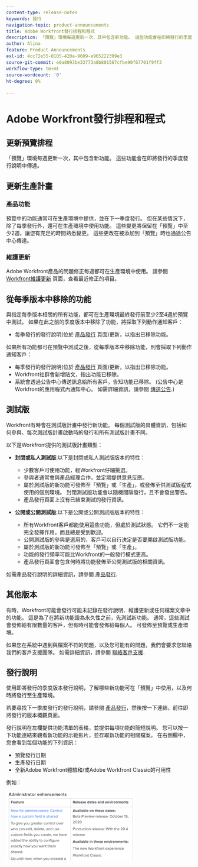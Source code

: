 ```yaml
---
content-type: release-notes
keywords: 發行
navigation-topic: product-announcements
title: Adobe Workfront發行排程和程式
description: 「預覽」環境每週更新一次，其中包含新功能。 這些功能會在即將發行的季度發行說明中傳達。
author: Alina
feature: Product Announcements
exl-id: 4cc72e55-8105-420a-9609-e965222399e3
source-git-commit: e0a8093be33773a8b801567cfbe90f67701f9ff3
workflow-type: tm+mt
source-wordcount: '0'
ht-degree: 0%

---
```


# Adobe Workfront發行排程和程式

## 更新預覽排程

「預覽」環境每週更新一次，其中包含新功能。 這些功能會在即將發行的季度發行說明中傳達。

## 更新生產計畫

### 產品功能

預覽中的功能通常可在生產環境中提供，並在下一季度發行。 但在某些情況下，除了每季發行外，還可在生產環境中使用功能。 這些變更將保留在「預覽」中至少2週，讓您有充足的時間熟悉變更。 這些更改在被添加到「預覽」時也通過公告中心傳達。

### 維護更新

Adobe Workfront產品的問題修正每週都可在生產環境中使用。 請參閱 [Workfront維護更新](https://experienceleague.adobe.com/docs/workfront-known-issues/releases/current-updates.html) 頁面，查看最近修正的項目。

## 從每季版本中移除的功能

與指定每季版本相關的所有功能，都可在生產環境最終發行前至少2至4週於預覽中測試。 如果在此之前的季度版本中移除了功能，將採取下列動作通知客戶：

* 每季發行的發行說明(位於 [產品發行](../../product-announcements/product-releases/product-releases.md) 頁面)更新，以指出已移除功能。

如果所有功能都可在預覽中測試之後，從每季版本中移除功能，則會採取下列動作通知客戶：

* 每季發行的發行說明(位於 [產品發行](../../product-announcements/product-releases/product-releases.md) 頁面)更新，以指出已移除功能。
* Workfront社群會新增貼文，指出功能已移除。
* 系統會透過公告中心傳送訊息給所有客戶，告知功能已移除。 (公告中心是Workfront的應用程式內通知中心。 如需詳細資訊，請參閱 [傳送公告](../../administration-and-setup/get-started-wf-administration/view-send-announcements.md).)

## 測試版

Workfront有時會在測試版計畫中發行新功能。
每個測試版的具體資訊，包括如何參與、每次測試版計畫啟動時的發行和所有測試版計畫不同。

以下是Workfront提供的測試版計畫類型：

* **封閉或私人測試版**:以下是封閉或私人測試版版本的特性：

   * 少數客戶可使用功能，經Workfront仔細挑選。
   * 參與者通常會與產品經理合作，並定期提供意見反應。
   * 屬於測試版的新功能可發佈至「預覽」或「生產」，或發佈至供測試版程式使用的個別環境。 封閉測試版功能會以隨機間隔發行，且不會發出警告。
   * 產品發行頁面上沒有已結束測試的發行資訊。

* **公開或公開測試版**:以下是公開或公開測試版版本的特性：

   * 所有Workfront客戶都能使用這些功能，但處於測試狀態。 它們不一定能完全發揮作用，而且總是受到歡迎。
   * 公開測試版的參與是選用的，客戶可以自行決定是否要開啟測試版功能。
   * 屬於測試版的新功能可發佈至「預覽」或「生產」。
   * 功能的發行頻率可能比Workfront的一般發行模式更高。
   * 產品發行頁面會包含何時將功能發佈至公開測試版的相關資訊。

如需產品發行說明的詳細資訊，請參閱 [產品發行](../../product-announcements/product-releases/product-releases.md).

## 其他版本

有時，Workfront可能會發行可能未記錄在發行說明、維護更新或任何檔案文章中的功能。 這是為了在將新功能設為永久性之前，先測試新功能。 通常，這些測試會發佈給有限數量的客戶，但有時可能會發佈給每個人。 可發佈至預覽或生產環境。

如果您在系統中遇到與檔案不符的問題，以及您可能有的問題，我們會要求您聯絡我們的客戶支援團隊。 如需詳細資訊，請參閱 [聯絡客戶支援](../../workfront-basics/tips-tricks-and-troubleshooting/contact-customer-support.md).

## 發行說明

使用即將發行的季度版本發行說明，了解哪些新功能可在「預覽」中使用，以及何時將發行至生產環境。

若要尋找下一季度發行的發行說明，請參閱 [產品發行](../../product-announcements/product-releases/product-releases.md)，然後按一下連結，前往即將發行的版本概觀頁面。

發行說明在左欄提供功能清單的表格，並提供每項功能的簡短說明。 您可以按一下功能連結來觀看新功能的示範影片，並存取新功能的相關檔案。 在右側欄中，您會看到每個功能的下列資訊：

* 預覽發行日期
* 生產發行日期
* 全新Adobe Workfront體驗和/或Adobe Workfront Classic的可用性

例如：

![](assets/release-notes-350x189.png)
